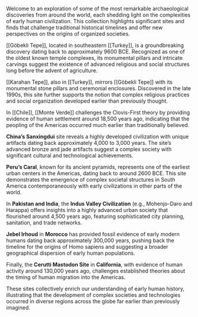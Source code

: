 Welcome to an exploration of some of the most remarkable archaeological discoveries from around the world, each shedding light on the complexities of early human civilization. This collection highlights significant sites and finds that challenge traditional historical timelines and offer new perspectives on the origins of organized societies.

[[Göbekli Tepe]], located in southeastern [[Turkey]], is a groundbreaking discovery dating back to approximately 9600 BCE. Recognized as one of the oldest known temple complexes, its monumental pillars and intricate carvings suggest the existence of advanced religious and social structures long before the advent of agriculture.

[[Karahan Tepe]], also in [[Turkey]], mirrors [[Göbekli Tepe]] with its monumental stone pillars and ceremonial enclosures. Discovered in the late 1990s, this site further supports the notion that complex religious practices and social organization developed earlier than previously thought.

In [[Chile]], [[Monte Verde]] challenges the Clovis-First theory by providing evidence of human settlement around 18,500 years ago, indicating that the peopling of the Americas occurred much earlier than traditionally believed.

**China’s Sanxingdui** site reveals a highly developed civilization with unique artifacts dating back approximately 4,000 to 3,000 years. The site’s advanced bronze and jade artifacts suggest a complex society with significant cultural and technological achievements.

**Peru’s Caral**, known for its ancient pyramids, represents one of the earliest urban centers in the Americas, dating back to around 2600 BCE. This site demonstrates the emergence of complex societal structures in South America contemporaneously with early civilizations in other parts of the world.

In **Pakistan and India**, the **Indus Valley Civilization** (e.g., Mohenjo-Daro and Harappa) offers insights into a highly advanced urban society that flourished around 4,500 years ago, featuring sophisticated city planning, sanitation, and trade networks.

**Jebel Irhoud** in **Morocco** has provided fossil evidence of early modern humans dating back approximately 300,000 years, pushing back the timeline for the origins of Homo sapiens and suggesting a broader geographical dispersion of early human populations.

Finally, the **Cerutti Mastodon Site** in **California**, with evidence of human activity around 130,000 years ago, challenges established theories about the timing of human migration into the Americas.

These sites collectively enrich our understanding of early human history, illustrating that the development of complex societies and technologies occurred in diverse regions across the globe far earlier than previously imagined.